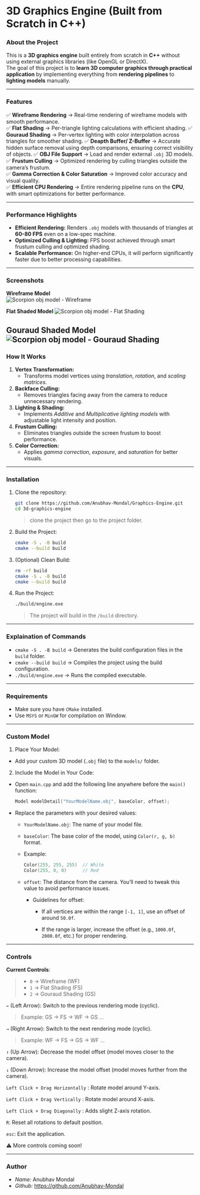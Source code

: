 # 3D Graphics Engine (Built from Scratch in C++) 

### **About the Project**
This is a **3D graphics engine** built entirely from scratch in **C++** without using external graphics libraries (like OpenGL or DirectX).  
The goal of this project is to **learn 3D computer graphics through practical application** by implementing everything from **rendering pipelines** to **lighting models** manually.  

---

### **Features**

✅ **Wireframe Rendering** → Real-time rendering of wireframe models with smooth performance.  
✅ **Flat Shading** → Per-triangle lighting calculations with efficient shading.
✅ **Gouraud Shading** → Per-vertex lighting with color interpolation across triangles for smoother shading.
✅ **Deapth Buffer/ Z-Buffer** → Accurate hidden surface removal using depth comparisons, ensuring correct visibility of objects.
✅ **OBJ File Support** → Load and render external `.obj` 3D models.  
✅ **Frustum Culling** → Optimized rendering by culling triangles outside the camera’s frustum.  
✅ **Gamma Correction & Color Saturation** → Improved color accuracy and visual quality.  
✅ **Efficient CPU Rendering** → Entire rendering pipeline runs on the **CPU**, with smart optimizations for better performance.  

---

### **Performance Highlights**
- **Efficient Rendering:** Renders `.obj` models with thousands of triangles at **60-80 FPS** even on a low-spec machine.
- **Optimized Culling & Lighting:** FPS boost achieved through smart frustum culling and optimized shading.  
- **Scalable Performance:** On higher-end CPUs, it will perform significantly faster due to better processing capabilities.  

---

### **Screenshots**
**Wireframe Model**  
![Scorpion obj model - Wireframe](<demo/wireframe.png>)

**Flat Shaded Model** 
 ![Scorpion obj model - Flat Shading](<demo/flat-shading.png>)

**Gouraud Shaded Model** 
 ![Scorpion obj model - Gouraud Shading](<demo/gouraud-shading.png>)
---

### **How It Works**
1. **Vertex Transformation:**  
   - Transforms model vertices using *translation*, *rotation*, and *scaling matrices*.  
2. **Backface Culling:**  
   - Removes triangles facing away from the camera to reduce unnecessary rendering.  
3. **Lighting & Shading:**  
   - Implements *Additive* and *Multiplicative lighting models* with adjustable light intensity and position.  
4. **Frustum Culling:**  
   - Eliminates triangles outside the screen frustum to boost performance.  
5. **Color Correction:**  
   - Applies *gamma correction*, *exposure*, and *saturation* for better visuals.  

---

### **Installation**
1. Clone the repository:  
   ```bash
   git clone https://github.com/Anubhav-Mondal/Graphics-Engine.git
   cd 3d-graphics-engine 
   ```
   > clone the project then go to the project folder.

2. Build the Project:
   ```bash
   cmake -S . -B build
   cmake --build build
   ```

3. (Optional) Clean Build:
   ```bash
   rm -rf build
   cmake -S . -B build
   cmake --build build
   ```

4. Run the Project:
   ```bash
   ./build/engine.exe
   ```
   > The project will build in the `/build` directory.

---

### **Explaination of Commands**
- `cmake -S . -B build` → Generates the build configuration files in the `build` folder.  
- `cmake --build build` → Compiles the project using the build configuration.  
- `./build/engine.exe` → Runs the compiled executable.

---

### **Requirements**
- Make sure you have `CMake` installed.
- Use `MSYS` or `MinGW` for compilation on Window.

---
### **Custom Model**
1. Place Your Model:
- Add your custom 3D model (`.obj` file) to the `models/` folder.
2. Include the Model in Your Code:
- Open `main.cpp` and add the following line anywhere before the `main()` function:
  
  ```cpp
  Model modelDetail("YourModelName.obj", baseColor, offset);
  ```
- Replace the parameters with your desired values:
  - `YourModelName.obj`: The name of your model file.
  - `baseColor`: The base color of the model, using `Color(r, g, b)` format.
  - Example:

    ```cpp
    Color(255, 255, 255)  // White  
    Color(255, 0, 0)      // Red
    ```

  - `offset`:  The distance from the camera. You’ll need to tweak this value to avoid performance issues.
      - Guidelines for offset:
         - If all vertices are within the range `[-1, 1]`, use an offset of around `50.0f`.

         - If the range is larger, increase the offset (e.g., `1000.0f`, `2000.0f`, etc.) for proper rendering.

---
### **Controls**
   **Current Controls**:

   >- `0` → Wireframe (WF)
   >- `1` → Flat Shading (FS)   
   >- `2` → Gouraud Shading (GS)
   
   `←` (Left Arrow): Switch to the previous rendering mode (cyclic).  
> Example: GS → FS → WF → GS ...  

   `→` (Right Arrow): Switch to the next rendering mode (cyclic).  
> Example: WF → FS → GS → WF ...

   `↑` (Up Arrow): Decrease the model offset (model moves closer to the camera).

   `↓` (Down Arrow): Increase the model offset (model moves further from the camera).

   `Left Click + Drag Horizontally` : Rotate model around Y-axis.

   `Left Click + Drag Vertically` : Rotate model around X-axis.

   `Left Click + Drag Diagonally` : Adds slight Z-axis rotation.

   `R`: Reset all rotations to default position.

   `esc`: Exit the application.

  ⚠️ More controls coming soon!

---

### **Author**
- *Name:* Anubhav Mondal
- *Github:* https://github.com/Anubhav-Mondal
